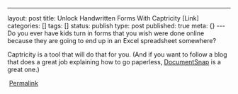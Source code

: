 ---
layout: post
title: Unlock Handwritten Forms With Captricity [Link]
categories: []
tags: []
status: publish
type: post
published: true
meta: {}
---Do you ever have kids turn in forms that you wish were done online because they are going to end up in an Excel spreadsheet somewhere? 

​Captricity is a tool that will do that for you. (And if you want to follow a blog that does a great job explaining how to go paperless, 
[DocumentSnap](http://www.documentsnap.com/) is a great one.)​

​
[Permalink](http://paperlessprincipal.com/blog/captricity)

